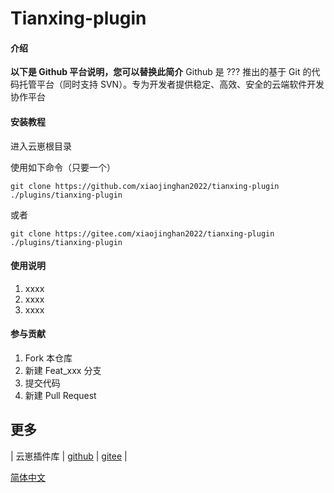 # Tianxing-plugin

#### 介绍
**以下是 Github 平台说明，您可以替换此简介**
Github 是 ??? 推出的基于 Git 的代码托管平台（同时支持 SVN）。专为开发者提供稳定、高效、安全的云端软件开发协作平台

#### 安装教程
进入云崽根目录

使用如下命令（只要一个）
```
git clone https://github.com/xiaojinghan2022/tianxing-plugin ./plugins/tianxing-plugin
```
或者
```
git clone https://gitee.com/xiaojinghan2022/tianxing-plugin ./plugins/tianxing-plugin
```

#### 使用说明

1.  xxxx
2.  xxxx
3.  xxxx

#### 参与贡献

1.  Fork 本仓库
2.  新建 Feat_xxx 分支
3.  提交代码
4.  新建 Pull Request


## 更多
| 云崽插件库 | [github](https://github.com/yhArcadia/Yunzai-Bot-plugins-index) | [gitee](https://gitee.com/yhArcadia/Yunzai-Bot-plugins-index) |


[简体中文](README.md)